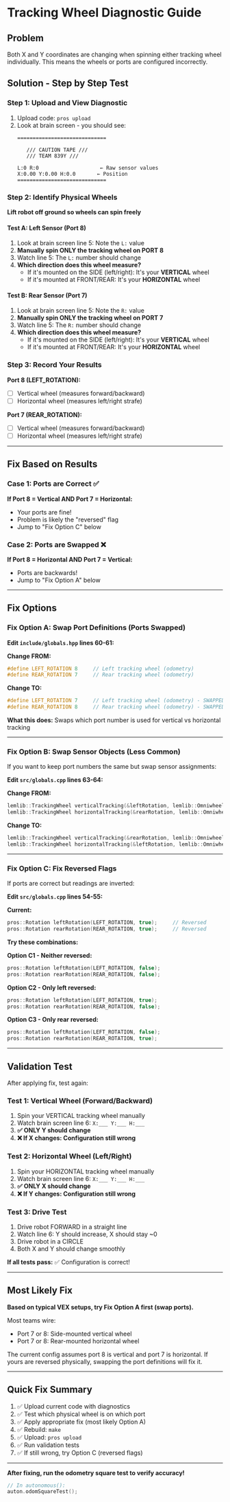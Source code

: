 # Tracking Wheel Diagnostic Guide

## Problem
Both X and Y coordinates are changing when spinning either tracking wheel individually. This means the wheels or ports are configured incorrectly.

## Solution - Step by Step Test

### Step 1: Upload and View Diagnostic
1. Upload code: `pros upload`
2. Look at brain screen - you should see:
   ```
   =============================

      /// CAUTION TAPE ///
      /// TEAM 839Y ///

   L:0 R:0                    ← Raw sensor values
   X:0.00 Y:0.00 H:0.0       ← Position
   =============================
   ```

### Step 2: Identify Physical Wheels

**Lift robot off ground so wheels can spin freely**

#### Test A: Left Sensor (Port 8)
1. Look at brain screen line 5: Note the `L:` value
2. **Manually spin ONLY the tracking wheel on PORT 8**
3. Watch line 5: The `L:` number should change
4. **Which direction does this wheel measure?**
   - If it's mounted on the SIDE (left/right): It's your **VERTICAL** wheel
   - If it's mounted at FRONT/REAR: It's your **HORIZONTAL** wheel

#### Test B: Rear Sensor (Port 7)
1. Look at brain screen line 5: Note the `R:` value
2. **Manually spin ONLY the tracking wheel on PORT 7**
3. Watch line 5: The `R:` number should change
4. **Which direction does this wheel measure?**
   - If it's mounted on the SIDE (left/right): It's your **VERTICAL** wheel
   - If it's mounted at FRONT/REAR: It's your **HORIZONTAL** wheel

### Step 3: Record Your Results

**Port 8 (LEFT_ROTATION):**
- ☐ Vertical wheel (measures forward/backward)
- ☐ Horizontal wheel (measures left/right strafe)

**Port 7 (REAR_ROTATION):**
- ☐ Vertical wheel (measures forward/backward)
- ☐ Horizontal wheel (measures left/right strafe)

---

## Fix Based on Results

### Case 1: Ports are Correct ✅
**If Port 8 = Vertical AND Port 7 = Horizontal:**
- Your ports are fine!
- Problem is likely the "reversed" flag
- Jump to "Fix Option C" below

### Case 2: Ports are Swapped ❌
**If Port 8 = Horizontal AND Port 7 = Vertical:**
- Ports are backwards!
- Jump to "Fix Option A" below

---

## Fix Options

### Fix Option A: Swap Port Definitions (Ports Swapped)

**Edit `include/globals.hpp` lines 60-61:**

**Change FROM:**
```cpp
#define LEFT_ROTATION 8     // Left tracking wheel (odometry)
#define REAR_ROTATION 7     // Rear tracking wheel (odometry)
```

**Change TO:**
```cpp
#define LEFT_ROTATION 7     // Left tracking wheel (odometry) - SWAPPED
#define REAR_ROTATION 8     // Rear tracking wheel (odometry) - SWAPPED
```

**What this does:** Swaps which port number is used for vertical vs horizontal tracking

---

### Fix Option B: Swap Sensor Objects (Less Common)

If you want to keep port numbers the same but swap sensor assignments:

**Edit `src/globals.cpp` lines 63-64:**

**Change FROM:**
```cpp
lemlib::TrackingWheel verticalTracking(&leftRotation, lemlib::Omniwheel::NEW_275, 0.0);
lemlib::TrackingWheel horizontalTracking(&rearRotation, lemlib::Omniwheel::NEW_275, -4.0);
```

**Change TO:**
```cpp
lemlib::TrackingWheel verticalTracking(&rearRotation, lemlib::Omniwheel::NEW_275, -4.0);
lemlib::TrackingWheel horizontalTracking(&leftRotation, lemlib::Omniwheel::NEW_275, 0.0);
```

---

### Fix Option C: Fix Reversed Flags

If ports are correct but readings are inverted:

**Edit `src/globals.cpp` lines 54-55:**

**Current:**
```cpp
pros::Rotation leftRotation(LEFT_ROTATION, true);     // Reversed
pros::Rotation rearRotation(REAR_ROTATION, true);     // Reversed
```

**Try these combinations:**

**Option C1 - Neither reversed:**
```cpp
pros::Rotation leftRotation(LEFT_ROTATION, false);
pros::Rotation rearRotation(REAR_ROTATION, false);
```

**Option C2 - Only left reversed:**
```cpp
pros::Rotation leftRotation(LEFT_ROTATION, true);
pros::Rotation rearRotation(REAR_ROTATION, false);
```

**Option C3 - Only rear reversed:**
```cpp
pros::Rotation leftRotation(LEFT_ROTATION, false);
pros::Rotation rearRotation(REAR_ROTATION, true);
```

---

## Validation Test

After applying fix, test again:

### Test 1: Vertical Wheel (Forward/Backward)
1. Spin your VERTICAL tracking wheel manually
2. Watch brain screen line 6: `X:___ Y:___ H:___`
3. **✅ ONLY Y should change**
4. **❌ If X changes: Configuration still wrong**

### Test 2: Horizontal Wheel (Left/Right)
1. Spin your HORIZONTAL tracking wheel manually
2. Watch brain screen line 6: `X:___ Y:___ H:___`
3. **✅ ONLY X should change**
4. **❌ If Y changes: Configuration still wrong**

### Test 3: Drive Test
1. Drive robot FORWARD in a straight line
2. Watch line 6: Y should increase, X should stay ~0
3. Drive robot in a CIRCLE
4. Both X and Y should change smoothly

**If all tests pass:** ✅ Configuration is correct!

---

## Most Likely Fix

**Based on typical VEX setups, try Fix Option A first (swap ports).**

Most teams wire:
- Port 7 or 8: Side-mounted vertical wheel
- Port 7 or 8: Rear-mounted horizontal wheel

The current config assumes port 8 is vertical and port 7 is horizontal. If yours are reversed physically, swapping the port definitions will fix it.

---

## Quick Fix Summary

1. ✅ Upload current code with diagnostics
2. ✅ Test which physical wheel is on which port
3. ✅ Apply appropriate fix (most likely Option A)
4. ✅ Rebuild: `make`
5. ✅ Upload: `pros upload`
6. ✅ Run validation tests
7. ✅ If still wrong, try Option C (reversed flags)

---

**After fixing, run the odometry square test to verify accuracy!**
```cpp
// In autonomous():
auton.odomSquareTest();
```
